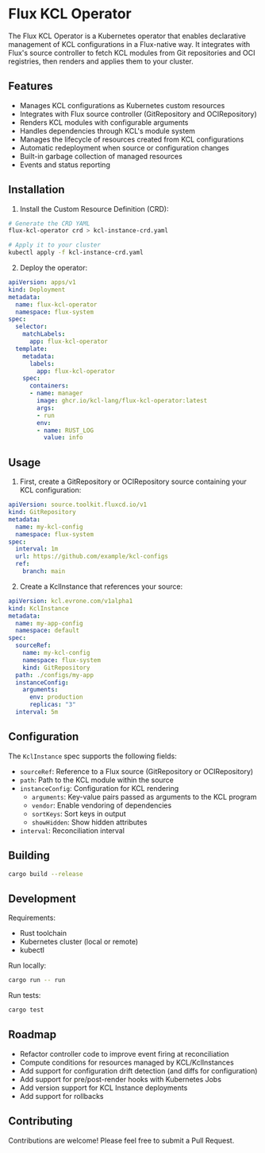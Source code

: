 # Flux KCL Operator

The Flux KCL Operator is a Kubernetes operator that enables declarative management of KCL configurations in a Flux-native way. It integrates with Flux's source controller to fetch KCL modules from Git repositories and OCI registries, then renders and applies them to your cluster.

## Features

- Manages KCL configurations as Kubernetes custom resources
- Integrates with Flux source controller (GitRepository and OCIRepository)
- Renders KCL modules with configurable arguments
- Handles dependencies through KCL's module system
- Manages the lifecycle of resources created from KCL configurations
- Automatic redeployment when source or configuration changes
- Built-in garbage collection of managed resources
- Events and status reporting

## Installation

1. Install the Custom Resource Definition (CRD):

```bash
# Generate the CRD YAML
flux-kcl-operator crd > kcl-instance-crd.yaml

# Apply it to your cluster
kubectl apply -f kcl-instance-crd.yaml
```

2. Deploy the operator:

```yaml
apiVersion: apps/v1
kind: Deployment
metadata:
  name: flux-kcl-operator
  namespace: flux-system
spec:
  selector:
    matchLabels:
      app: flux-kcl-operator
  template:
    metadata:
      labels:
        app: flux-kcl-operator
    spec:
      containers:
      - name: manager
        image: ghcr.io/kcl-lang/flux-kcl-operator:latest
        args:
        - run
        env:
        - name: RUST_LOG
          value: info
```

## Usage

1. First, create a GitRepository or OCIRepository source containing your KCL configuration:

```yaml
apiVersion: source.toolkit.fluxcd.io/v1
kind: GitRepository
metadata:
  name: my-kcl-config
  namespace: flux-system
spec:
  interval: 1m
  url: https://github.com/example/kcl-configs
  ref:
    branch: main
```

2. Create a KclInstance that references your source:

```yaml
apiVersion: kcl.evrone.com/v1alpha1
kind: KclInstance
metadata:
  name: my-app-config
  namespace: default
spec:
  sourceRef:
    name: my-kcl-config
    namespace: flux-system
    kind: GitRepository
  path: ./configs/my-app
  instanceConfig:
    arguments:
      env: production
      replicas: "3"
  interval: 5m
```

## Configuration

The `KclInstance` spec supports the following fields:

- `sourceRef`: Reference to a Flux source (GitRepository or OCIRepository)
- `path`: Path to the KCL module within the source
- `instanceConfig`: Configuration for KCL rendering
  - `arguments`: Key-value pairs passed as arguments to the KCL program
  - `vendor`: Enable vendoring of dependencies
  - `sortKeys`: Sort keys in output
  - `showHidden`: Show hidden attributes
- `interval`: Reconciliation interval

## Building

```bash
cargo build --release
```

## Development

Requirements:
- Rust toolchain
- Kubernetes cluster (local or remote)
- kubectl

Run locally:

```bash
cargo run -- run
```

Run tests:

```bash
cargo test
```

## Roadmap

- Refactor controller code to improve event firing at reconciliation
- Compute conditions for resources managed by KCL/KclInstances
- Add support for configuration drift detection (and diffs for configuration)
- Add support for pre/post-render hooks with Kubernetes Jobs
- Add version support for KCL Instance deployments
- Add support for rollbacks

## Contributing

Contributions are welcome! Please feel free to submit a Pull Request.
